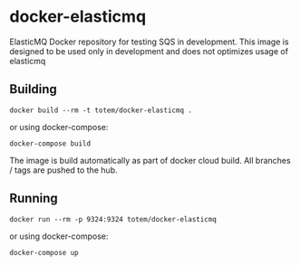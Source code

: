 # docker-elasticmq
ElasticMQ Docker repository for testing SQS in development. This image is designed to be used only in development
and does not optimizes usage of elasticmq

## Building
```
docker build --rm -t totem/docker-elasticmq .
```

or using docker-compose:
```
docker-compose build
```

The image is build automatically as part of docker cloud build. All branches / tags are pushed to the hub.

## Running

```
docker run --rm -p 9324:9324 totem/docker-elasticmq
```

or using docker-compose:

```
docker-compose up
```
